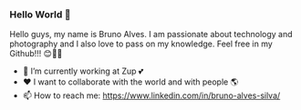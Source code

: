 ### Hello World 👋

Hello guys, my name is Bruno Alves. I am passionate about technology and photography and I also love to pass on my knowledge. 
Feel free in my Github!!! 😊✌🏼

- 💼 I’m currently working at Zup 💕
- ❤️ I want to collaborate with the world and with people 🌎
- 📫 How to reach me: https://www.linkedin.com/in/bruno-alves-silva/
